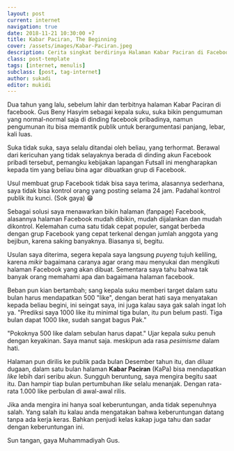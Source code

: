```yaml
---
layout: post
current: internet
navigation: true
date: 2018-11-21 10:30:00 +7
title: Kabar Paciran, The Beginning
cover: /assets/images/Kabar-Paciran.jpeg
description: Cerita singkat berdirinya Halaman Kabar Paciran di Facebook
class: post-template
tags: [internet, menulis]
subclass: [post, tag-internet]
author: sukadi
editor: mukidi
---
```


Dua tahun yang lalu, sebelum lahir dan terbitnya halaman Kabar Paciran di facebook. Gus Beny Hasyim sebagai kepala suku, suka bikin pengumuman yang normal-normal saja di dinding facebook pribadinya, namun pengumunan itu bisa memantik publik untuk berargumentasi panjang, lebar, kali luas.

Suka tidak suka, saya selalu ditandai oleh beliau, yang terhormat. Berawal dari kericuhan yang tidak selayaknya berada di dinding akun Facebook pribadi tersebut, pemangku kebijakan lapangan Futsall ini mengharapkan kepada tim yang beliau bina agar dibuatkan grup di Facebook.

Usul membuat grup Facebook tidak bisa saya terima, alasannya sederhana, saya tidak bisa kontrol orang yang posting selama 24 jam. Padahal kontrol publik itu kunci. (Sok gaya) 😁

Sebagai solusi saya menawarkan bikin halaman (fanpage) Facebook, alasannya halaman Facebook mudah dibikin, mudah dijalankan dan mudah dikontrol. Kelemahan cuma satu tidak cepat populer, sangat berbeda dengan grup Facebook yang cepat terkenal dengan jumlah anggota yang bejibun, karena saking banyaknya. Biasanya si, begitu.

Usulan saya diterima, segera kepala saya langsung _puyeng_ tujuh keliling, karena _mikir_ bagaimana caranya agar orang mau menyukai dan mengikuti halaman Facebook yang akan dibuat. Sementara saya tahu bahwa tak banyak orang memahami apa dan bagaimana halaman facebook.

Beban pun kian bertambah; sang kepala suku memberi target dalam satu bulan harus mendapatkan 500 "like", dengan berat hati saya menyatakan kepada beliau begini, ini seingat saya, ini juga kalau saya gak salah ingat loh ya. "Prediksi saya 1000 like itu minimal tiga bulan, itu pun belum pasti. Tiga bulan dapat 1000 like, sudah sangat bagus Pak."

"Pokoknya 500 like dalam sebulan harus dapat." Ujar kepala suku penuh dengan keyakinan. Saya manut saja. meskipun ada rasa _pesimisme_ dalam hati.

Halaman pun dirilis ke publik pada bulan Desember tahun itu, dan diluar dugaan, dalam satu bulan halaman **Kabar Paciran** (KaPa) bisa mendapatkan _like_ lebih dari seribu akun. Sungguh beruntung, saya mengira begitu saat itu. Dan hampir tiap bulan pertumbuhan _like_ selalu menanjak. Dengan rata-rata 1.000 like perbulan di awal-awal rilis.

Jika anda mengira ini hanya soal keberuntungan, anda tidak sepenuhnya salah. Yang salah itu kalau anda mengatakan bahwa keberuntungan datang tanpa ada kerja keras. Bahkan penjudi kelas kakap juga tahu dan sadar dengan keberuntungan ini.

Sun tangan, gaya Muhammadiyah Gus.
